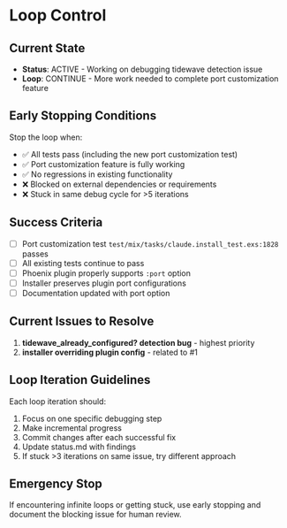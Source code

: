 # Loop Control

## Current State
- **Status**: ACTIVE - Working on debugging tidewave detection issue
- **Loop**: CONTINUE - More work needed to complete port customization feature

## Early Stopping Conditions
Stop the loop when:
- ✅ All tests pass (including the new port customization test)
- ✅ Port customization feature is fully working
- ✅ No regressions in existing functionality
- ❌ Blocked on external dependencies or requirements
- ❌ Stuck in same debug cycle for >5 iterations

## Success Criteria
- [ ] Port customization test `test/mix/tasks/claude.install_test.exs:1828` passes
- [ ] All existing tests continue to pass
- [ ] Phoenix plugin properly supports `:port` option
- [ ] Installer preserves plugin port configurations
- [ ] Documentation updated with port option

## Current Issues to Resolve
1. **tidewave_already_configured? detection bug** - highest priority
2. **installer overriding plugin config** - related to #1

## Loop Iteration Guidelines
Each loop iteration should:
1. Focus on one specific debugging step
2. Make incremental progress 
3. Commit changes after each successful fix
4. Update status.md with findings
5. If stuck >3 iterations on same issue, try different approach

## Emergency Stop
If encountering infinite loops or getting stuck, use early stopping and document the blocking issue for human review.